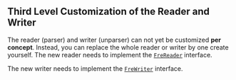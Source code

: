 ## Third Level Customization of the Reader and Writer

The reader (parser) and writer (unparser) can not yet be
customized **per concept**. Instead, you can replace the whole
reader or writer by one create yourself.
The new reader needs to
implement the [`FreReader`](/Under_the_Hood/The_FreTool_Interfaces/FreReader_Interface) interface.

The new writer needs to implement the [`FreWriter`](/Under_the_Hood/The_FreTool_Interfaces/FreWriter_Interface) interface.
